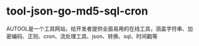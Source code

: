 # tool-json-go-md5-sql-cron
AUTOOL是一个工具网站，给开发者提供全面易用的在线工具，涵盖字符串、加密编码、正则、cron、流处理工具、json、转换、sql、时间戳等

